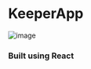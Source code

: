 # KeeperApp
![image](https://user-images.githubusercontent.com/66502136/140671055-94328860-4765-4465-af54-fa44985fca87.png)

### Built using React
